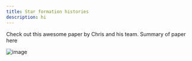 ```yaml
---
title: Star formation histories
description: hi
---
```


Check out this awesome paper by Chris and his team. Summary of paper here

![image](https://cgarling.github.io/StarFormationHistories.jl/stable/fitting/figures/template_compare.svg)
